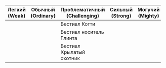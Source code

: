 | Легкий <br>(Weak) | Обычный (Ordinary) | Проблематичный<br>(Challenging) | Сильный<br>(Strong) | Могучий<br>(Mighty) |     |
| ----------------- | ------------------ | ------------------------------- | ------------------- | ------------------- | --- |
|                   |                    | Бестиал Когти                   |                     |                     |     |
|                   |                    | Бестиал носитель Глинта         |                     |                     |     |
|                   |                    | Бестиал Крылатый охотник        |                     |                     |     |